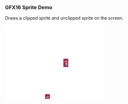 ### GFX16 Sprite Demo

Draws a clipped sprite and unclipped sprite on the screen.

![Screenshot](screenshot.png)
